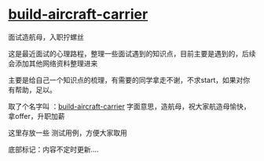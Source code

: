 # [build-aircraft-carrier](https://github.com/YaronWong/build-aircraft-carrier)


面试造航母，入职拧螺丝



这是最近面试的心理路程，整理一些面试遇到的知识点，目前主要是遇到的，后续会添加其他网络资料整理进来

主要是给自己一个知识点的梳理，有需要的同学拿走不谢，不求start，如果对你有帮助，足以。



取了个名字叫 ：[build-aircraft-carrier](https://github.com/YaronWong/build-aircraft-carrier) 字面意思，造航母，祝大家航造母愉快，拿offer，升职加薪





这里存放一些 测试用例，方便大家取用





底部标记：内容不定时更新....